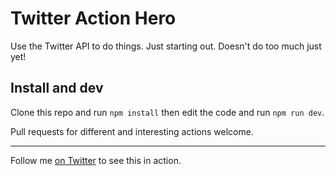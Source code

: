 # Twitter Action Hero

Use the Twitter API to do things. Just starting out. Doesn't do too much just yet!

## Install and dev

Clone this repo and run `npm install` then edit the code and run `npm run dev`.

Pull requests for different and interesting actions welcome.

---

Follow me [on Twitter](https://twitter.com/phocks) to see this in action.
